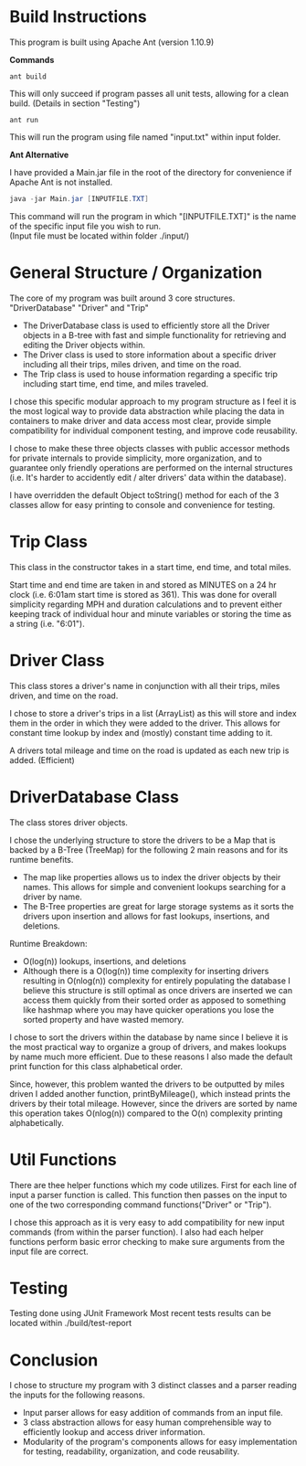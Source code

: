 # Build Instructions
This program is built using Apache Ant (version 1.10.9)

**Commands**
```ant
ant build
```
This will only succeed if program passes all unit tests, allowing for a clean build. (Details in section "Testing")
```ant
ant run
```
This will run the program using file named "input.txt" within input folder.

**Ant Alternative**

I have provided a Main.jar file in the root of the directory for convenience if Apache Ant is not installed.
```java
java -jar Main.jar [INPUTFILE.TXT]
```
This command will run the program in which "[INPUTFILE.TXT]" is the name of the specific input file you wish to run.   
(Input file must be located within folder ./input/)


# General Structure / Organization
 The core of my program was built around 3 core structures. "DriverDatabase" "Driver" and "Trip"
 - The DriverDatabase class is used to efficiently store all the Driver objects in a B-tree with fast and simple functionality for retrieving and editing the Driver objects within.
 - The Driver class is used to store information about a specific driver including all their trips, miles driven, and time on the road.
 - The Trip class is used to house information regarding a specific trip including start time, end time, and miles traveled.

 I chose this specific modular approach to my program structure as I feel it is the most logical way to provide data abstraction while placing the data in containers to make driver and data access most clear, provide simple compatibility for individual component testing, and improve code reusability.

 I chose to make these three objects classes with public accessor methods for private internals to provide simplicity, more organization, and to guarantee only friendly operations are performed on the internal structures (i.e. It's harder to accidently edit / alter drivers' data within the database).

I have overridden the default Object toString() method for each of the 3 classes allow for easy printing to console and convenience for testing.
# Trip Class
 This class in the constructor takes in a start time, end time, and total miles.

Start time and end time are taken in and stored as MINUTES on a 24 hr clock (i.e. 6:01am start time is stored as 361). This was done for overall simplicity regarding MPH and duration calculations and to prevent either keeping track of individual hour and minute variables or storing the time as a string (i.e. "6:01").
# Driver Class
This class stores a driver's name in conjunction with all their trips, miles driven, and time on the road.

I chose to store a driver's trips in a list (ArrayList) as this will store and index them in the order in which they were added to the driver. This allows for constant time lookup by index and (mostly) constant time adding to it.

A drivers total mileage and time on the road is updated as each new trip is added. (Efficient)
# DriverDatabase Class
The class stores driver objects.

I chose the underlying structure to store the drivers to be a Map that is backed by a B-Tree (TreeMap) for the following 2 main reasons and for its runtime benefits.
- The map like properties allows us to index the driver objects by their names. This allows for simple and convenient lookups searching for a driver by name.
- The B-Tree properties are great for large storage systems as it sorts the drivers upon insertion and allows for fast lookups, insertions, and deletions.

Runtime Breakdown:
  - O(log(n)) lookups, insertions, and deletions
  - Although there is a O(log(n)) time complexity for inserting drivers resulting in O(nlog(n)) complexity for entirely populating the database I believe this structure is still optimal as once drivers are inserted we can access them quickly from their sorted order as apposed to something like hashmap where you may have quicker operations you lose the sorted property and have wasted memory.

I chose to sort the drivers within the database by name since I believe it is the most practical way to organize a group of drivers, and makes lookups by name much more efficient. Due to these reasons I also made the default print function for this class alphabetical order.

Since, however, this problem wanted the drivers to be outputted by miles driven I added another function, printByMileage(), which instead prints the drivers by their total mileage. However, since the drivers are sorted by name this operation takes O(nlog(n)) compared to the O(n) complexity printing alphabetically.
# Util Functions
There are thee helper functions which my code utilizes.
First for each line of input a parser function is called. This function then passes on the input to one of the two corresponding command functions("Driver" or "Trip").

I chose this approach as it is very easy to add compatibility for new input commands (from within the parser function).
I also had each helper functions perform basic error checking to make sure arguments from the input file are correct.
# Testing
Testing done using JUnit Framework
Most recent tests results can be located within ./build/test-report
# Conclusion
I chose to structure my program with 3 distinct classes and a parser reading the inputs for the following reasons.
- Input parser allows for easy addition of commands from an input file.
- 3 class abstraction allows for easy human comprehensible way to efficiently lookup and access driver information.
- Modularity of the program's components allows for easy implementation for testing, readability, organization, and code reusability.
